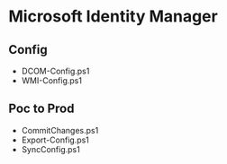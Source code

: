# Microsoft Identity Manager

## Config

* DCOM-Config.ps1
* WMI-Config.ps1

## Poc to Prod
* CommitChanges.ps1
* Export-Config.ps1
* SyncConfig.ps1


